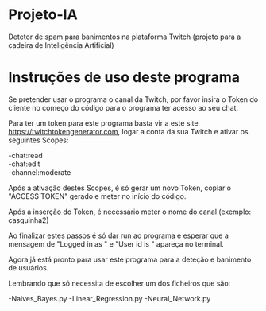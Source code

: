 # Projeto-IA
 Detetor de spam para banimentos na plataforma Twitch (projeto para a cadeira de Inteligência Artificial)

# Instruções de uso deste programa
 Se pretender usar o programa o canal da Twitch, por favor insira o Token do cliente no começo do código para o programa ter acesso ao seu chat. 
 
 Para ter um token para este programa basta vir a este site https://twitchtokengenerator.com, logar a conta da sua Twitch e ativar os seguintes Scopes:
 
   -chat:read    
   -chat:edit  
   -channel:moderate
    
 Após a ativação destes Scopes, é só gerar um novo Token, copiar o "ACCESS TOKEN" gerado e meter no início do código.

 Após a inserção do Token, é necessário meter o nome do canal (exemplo: casquinha2)

 Ao finalizar estes passos é só dar run ao programa e esperar que a mensagem de "Logged in as " e "User id is " apareça no terminal.
 
Agora já está pronto para usar este programa para a deteção e banimento de usuários.

Lembrando que só necessita de escolher um dos ficheiros que são:

   -Naives_Bayes.py
   -Linear_Regression.py
   -Neural_Network.py
